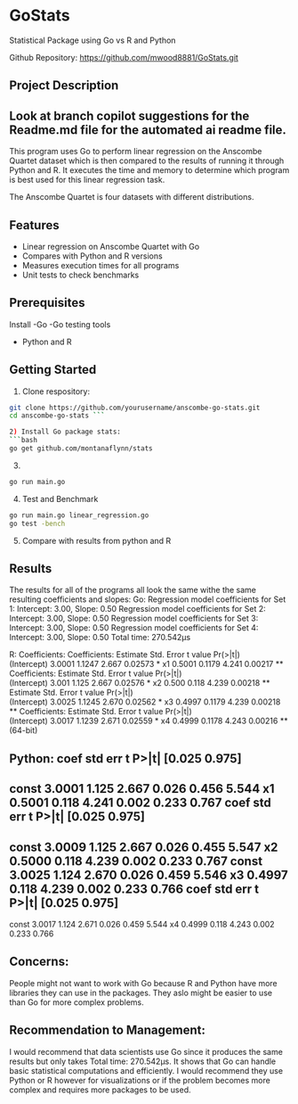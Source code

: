 # GoStats
Statistical Package using Go vs R and Python

Github Repository: https://github.com/mwood8881/GoStats.git

## Project Description

## Look at branch copilot suggestions for the Readme.md file for the automated ai readme file.

This program uses Go to perform linear regression on the Anscombe Quartet dataset which is then compared to the results of running it through Python and R. It executes the time and memory to determine which program is best used for this linear regression task. 

The Anscombe Quartet is four datasets with different distributions. 

## Features
- Linear regression on Anscombe Quartet with Go
- Compares with Python and R versions
- Measures execution times for all programs
- Unit tests to check benchmarks

## Prerequisites
Install 
-Go
-Go testing tools
- Python and R

## Getting Started
1) Clone respository:
```bash
git clone https://github.com/yourusername/anscombe-go-stats.git
cd anscombe-go-stats ```

2) Install Go package stats:
```bash
go get github.com/montanaflynn/stats
```

3) 
```bash
go run main.go
```

4) Test and Benchmark
```bash
go run main.go linear_regression.go
go test -bench
```

5) Compare with results from python and R

## Results
The results for all of the programs all look the same withe the same resulting coefficients and slopes:
Go: 
Regression model coefficients for Set 1: Intercept: 3.00, Slope: 0.50
Regression model coefficients for Set 2: Intercept: 3.00, Slope: 0.50
Regression model coefficients for Set 3: Intercept: 3.00, Slope: 0.50
Regression model coefficients for Set 4: Intercept: 3.00, Slope: 0.50
Total time: 270.542µs

R: Coefficients:
Coefficients:
            Estimate Std. Error t value Pr(>|t|)   
(Intercept)   3.0001     1.1247   2.667  0.02573 * 
x1            0.5001     0.1179   4.241  0.00217 **
Coefficients:
            Estimate Std. Error t value Pr(>|t|)   
(Intercept)    3.001      1.125   2.667  0.02576 * 
x2             0.500      0.118   4.239  0.00218 **
            Estimate Std. Error t value Pr(>|t|)   
(Intercept)   3.0025     1.1245   2.670  0.02562 * 
x3            0.4997     0.1179   4.239  0.00218 **
Coefficients:
            Estimate Std. Error t value Pr(>|t|)   
(Intercept)   3.0017     1.1239   2.671  0.02559 * 
x4            0.4999     0.1178   4.243  0.00216 **
(64-bit)

Python:
                 coef    std err          t      P>|t|      [0.025      0.975]
------------------------------------------------------------------------------
const          3.0001      1.125      2.667      0.026       0.456       5.544
x1             0.5001      0.118      4.241      0.002       0.233       0.767
                 coef    std err          t      P>|t|      [0.025      0.975]
------------------------------------------------------------------------------
const          3.0009      1.125      2.667      0.026       0.455       5.547
x2             0.5000      0.118      4.239      0.002       0.233       0.767
const          3.0025      1.124      2.670      0.026       0.459       5.546
x3             0.4997      0.118      4.239      0.002       0.233       0.766
                 coef    std err          t      P>|t|      [0.025      0.975]
------------------------------------------------------------------------------
const          3.0017      1.124      2.671      0.026       0.459       5.544
x4             0.4999      0.118      4.243      0.002       0.233       0.766

## Concerns:
People might not want to work with Go because R and Python have more libraries they can use in the packages. They aslo might be easier to use than Go for more complex problems. 

## Recommendation to Management:
I would recommend that data scientists use Go since it produces the same results but only takes Total time: 270.542µs. It shows that Go can handle basic statistical computations and efficiently. I would recommend they use Python or R however for visualizations or if the problem becomes more complex and requires more packages to be used. 

   

